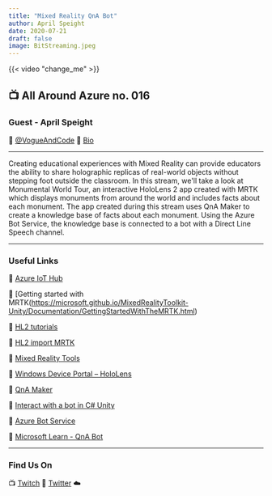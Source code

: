 ```yaml
---
title: "Mixed Reality QnA Bot"
author: April Speight
date: 2020-07-21
draft: false
image: BitStreaming.jpeg
---
```


{{< video "change_me" >}}

## 📺 All Around Azure no. 016

### Guest - April Speight

🔗 [@VogueAndCode](https://twitter.com/vogueandcode)
🔗 [Bio](https://developer.microsoft.com/en-us/advocates/april-speight)

---

Creating educational experiences with Mixed Reality can provide educators the ability to share holographic replicas of real-world objects without stepping foot outside the classroom. In this stream, we'll take a look at Monumental World Tour, an interactive HoloLens 2 app created with MRTK which displays monuments from around the world and includes facts about each monument. The app created during this stream uses QnA Maker to create a knowledge base of facts about each monument. Using the Azure Bot Service, the knowledge base is connected to a bot with a Direct Line Speech channel.

---

### Useful Links

🔗 [Azure IoT Hub](https://cda.ms/1tm)

🔗 [Getting started with MRTK(https://microsoft.github.io/MixedRealityToolkit-Unity/Documentation/GettingStartedWithTheMRTK.html)

🔗 [HL2 tutorials](https://aka.ms/hl2tutorials)

🔗 [HL2 import MRTK](https://aka.ms/hl2importmrtk)

🔗 [Mixed Reality Tools](https://aka.ms/mixedrealitytools)

🔗 [Windows Device Portal – HoloLens](https://aka.ms/windowsdeviceportal-hololen)

🔗 [QnA Maker](https://www.qnamaker.ai/)

🔗 [Interact with a bot in C# Unity](https://github.com/Azure-Samples/cognitive-services-speech-sdk/tree/master/samples/csharp/unity/VirtualAssistantPreview)

🔗 [Azure Bot Service](https://docs.microsoft.com/en-us/azure/bot-service/bot-service-channel-connect-directlinespeech?view=azure-bot-service-4.0)

🔗 [Microsoft Learn - QnA Bot](https://aka.ms/learnqnabot)

---

### Find Us On

📺 [Twitch](https://www.twitch.tv/microsoftdeveloper)
🔗 [Twitter](https://twitter.com/fboucheros)
☁️
